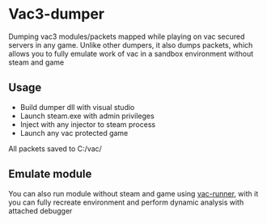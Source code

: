 # Vac3-dumper

Dumping vac3 modules/packets mapped while playing on vac secured servers in any game. Unlike other dumpers, it also dumps packets, which allows you to fully emulate work of vac in a sandbox environment without steam and game

## Usage 
- Build dumper dll with visual studio
- Launch steam.exe with admin privileges
- Inject with any injector to steam process
- Launch any vac protected game

All packets saved to C:/vac/

## Emulate module

You can also run module without steam and game using [vac-runner](https://github.com/ch4daev/vac-runner), with it you can fully recreate environment and perform dynamic analysis with attached debugger



